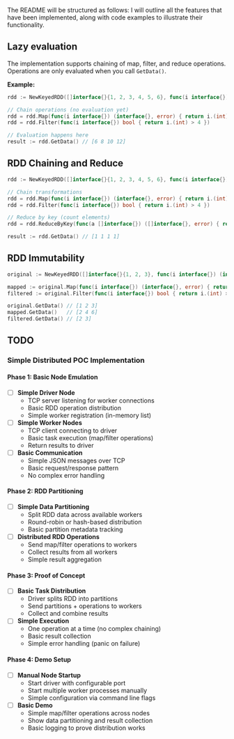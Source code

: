 The README will be structured as follows: I will outline all the features that have been implemented, along with code examples to illustrate their functionality.

## Lazy evaluation

The implementation supports chaining of map, filter, and reduce operations. Operations are only evaluated when you call `GetData()`.

**Example:**
```go
rdd := NewKeyedRDD([]interface{}{1, 2, 3, 4, 5, 6}, func(i interface{}) (interface{}, error) { return i, nil })

// Chain operations (no evaluation yet)
rdd = rdd.Map(func(i interface{}) (interface{}, error) { return i.(int) * 2, nil })
rdd = rdd.Filter(func(i interface{}) bool { return i.(int) > 4 })

// Evaluation happens here
result := rdd.GetData() // [6 8 10 12]
```

## RDD Chaining and Reduce

```go
rdd := NewKeyedRDD([]interface{}{1, 2, 3, 4, 5, 6}, func(i interface{}) (interface{}, error) { return i, nil })

// Chain transformations
rdd = rdd.Map(func(i interface{}) (interface{}, error) { return i.(int) * 2, nil })
rdd = rdd.Filter(func(i interface{}) bool { return i.(int) > 4 })

// Reduce by key (count elements)
rdd = rdd.ReduceByKey(func(a []interface{}) ([]interface{}, error) { return []interface{}{len(a)}, nil })

result := rdd.GetData() // [1 1 1 1]
```

## RDD Immutability

```go
original := NewKeyedRDD([]interface{}{1, 2, 3}, func(i interface{}) (interface{}, error) { return i, nil })

mapped := original.Map(func(i interface{}) (interface{}, error) { return i.(int) * 2, nil })
filtered := original.Filter(func(i interface{}) bool { return i.(int) > 1 })

original.GetData() // [1 2 3]
mapped.GetData()   // [2 4 6]
filtered.GetData() // [2 3]
```

## TODO

### Simple Distributed POC Implementation

#### Phase 1: Basic Node Emulation
- [ ] **Simple Driver Node**
  - TCP server listening for worker connections
  - Basic RDD operation distribution
  - Simple worker registration (in-memory list)
- [ ] **Simple Worker Nodes**
  - TCP client connecting to driver
  - Basic task execution (map/filter operations)
  - Return results to driver
- [ ] **Basic Communication**
  - Simple JSON messages over TCP
  - Basic request/response pattern
  - No complex error handling

#### Phase 2: RDD Partitioning
- [ ] **Simple Data Partitioning**
  - Split RDD data across available workers
  - Round-robin or hash-based distribution
  - Basic partition metadata tracking
- [ ] **Distributed RDD Operations**
  - Send map/filter operations to workers
  - Collect results from all workers
  - Simple result aggregation

#### Phase 3: Proof of Concept
- [ ] **Basic Task Distribution**
  - Driver splits RDD into partitions
  - Send partitions + operations to workers
  - Collect and combine results
- [ ] **Simple Execution**
  - One operation at a time (no complex chaining)
  - Basic result collection
  - Simple error handling (panic on failure)

#### Phase 4: Demo Setup
- [ ] **Manual Node Startup**
  - Start driver with configurable port
  - Start multiple worker processes manually
  - Simple configuration via command line flags
- [ ] **Basic Demo**
  - Simple map/filter operations across nodes
  - Show data partitioning and result collection
  - Basic logging to prove distribution works
